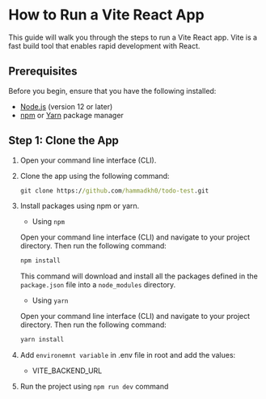 # How to Run a Vite React App

This guide will walk you through the steps to run a Vite React app. Vite is a fast build tool that enables rapid development with React.

## Prerequisites

Before you begin, ensure that you have the following installed:

- [Node.js](https://nodejs.org) (version 12 or later)
- [npm](https://www.npmjs.com/) or [Yarn](https://yarnpkg.com/) package manager

## Step 1: Clone the App

1. Open your command line interface (CLI).
2. Clone the app using the following command:
    ```cmd
    git clone https://github.com/hammadkh0/todo-test.git
    ```
3. Install packages using npm or yarn.
    - Using `npm`

     Open your command line interface (CLI) and navigate to your project directory. Then run the following command:

     ```cmd
     npm install
     ```

     This command will download and install all the packages defined in the `package.json` file into a `node_modules` directory.

   - Using `yarn`

    Open your command line interface (CLI) and navigate to your project directory. Then run the following command:

    ```cmd
    yarn install
    ```
4. Add `environemnt variable` in .env file in root and add the values:
    - VITE_BACKEND_URL
5. Run the project using `npm run dev` command
